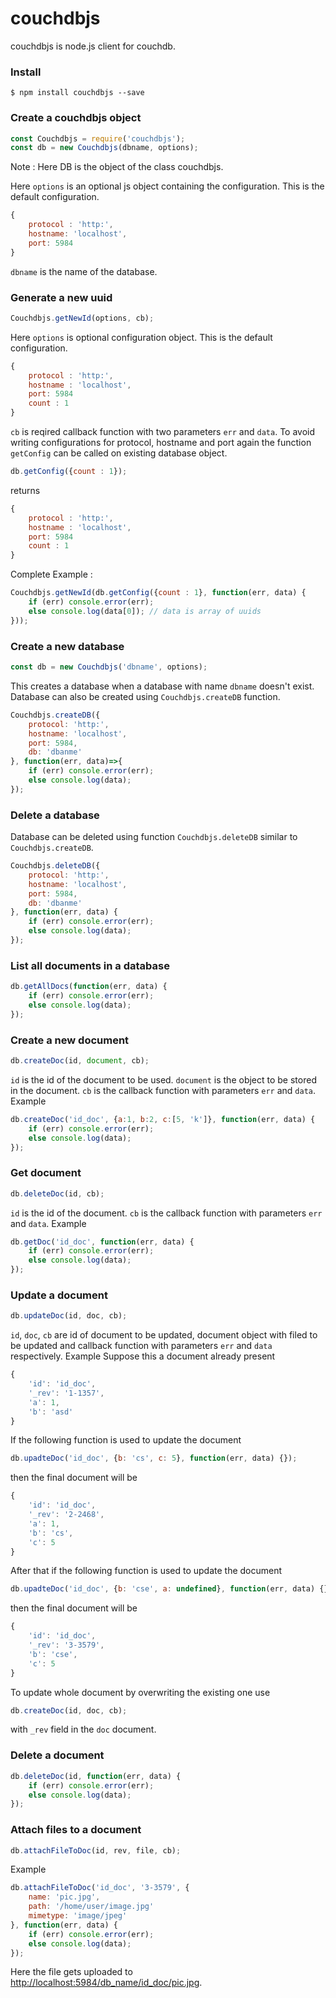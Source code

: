 # couchdbjs

couchdbjs is node.js client for couchdb.

### Install
```shell
$ npm install couchdbjs --save
```

### Create a couchdbjs object
```js
const Couchdbjs = require('couchdbjs');
const db = new Couchdbjs(dbname, options);
```
Note : Here DB is the object of the class couchdbjs.

Here `options` is an optional js object containing the configuration.
This is the default configuration.
```js
{
    protocol : 'http:',
    hostname: 'localhost',
    port: 5984
}
```
`dbname` is the name of the database.

### Generate a new uuid
```js
Couchdbjs.getNewId(options, cb);
```
Here `options` is optional configuration object.
This is the default configuration.
```js
{
    protocol : 'http:',
    hostname : 'localhost',
    port: 5984
    count : 1
}
```
`cb` is reqired callback function with two parameters `err` and `data`.
To avoid writing configurations for protocol, hostname and port again the function `getConfig` can be called on existing database object.
```js
db.getConfig({count : 1});
```
returns
```js
{
    protocol : 'http:',
    hostname : 'localhost',
    port: 5984
    count : 1
}
```
Complete Example :
```js
Couchdbjs.getNewId(db.getConfig({count : 1}, function(err, data) {
    if (err) console.error(err);
    else console.log(data[0]); // data is array of uuids
}));
```

### Create a new database
```js
const db = new Couchdbjs('dbname', options);
```
This creates a database when a database with name `dbname` doesn't exist.
Database can also be created using `Couchdbjs.createDB` function.
```js
Couchdbjs.createDB({
    protocol: 'http:',
    hostname: 'localhost',
    port: 5984,
    db: 'dbanme'
}, function(err, data)=>{
    if (err) console.error(err);
    else console.log(data);
});
```

### Delete a database
Database can be deleted using function `Couchdbjs.deleteDB` similar to `Couchdbjs.createDB`.
```js
Couchdbjs.deleteDB({
    protocol: 'http:',
    hostname: 'localhost',
    port: 5984,
    db: 'dbanme'
}, function(err, data) {
    if (err) console.error(err);
    else console.log(data);
});

```

### List all documents in a database
```js
db.getAllDocs(function(err, data) {
    if (err) console.error(err);
    else console.log(data);
});
```

### Create a new document
```js
db.createDoc(id, document, cb);
```
`id` is the id of the document to be used.
`document` is the object to be stored in the document.
`cb` is the callback function with parameters `err` and `data`.
Example
```js
db.createDoc('id_doc', {a:1, b:2, c:[5, 'k']}, function(err, data) {
    if (err) console.error(err);
    else console.log(data);
});
```

### Get document
```js
db.deleteDoc(id, cb);
```
`id` is the id of the document.
`cb` is the callback function with parameters `err` and `data`.
Example
```js
db.getDoc('id_doc', function(err, data) {
    if (err) console.error(err);
    else console.log(data);
});
```

### Update a document
```js
db.updateDoc(id, doc, cb);
```
`id`, `doc`, `cb` are id of document to be updated, document object with filed to be updated and callback function with parameters `err` and `data` respectively.
Example
Suppose this a document already present
```js
{
    'id': 'id_doc',
    '_rev': '1-1357',
    'a': 1,
    'b': 'asd'
}
```
If the following function is used to update the document
```js
db.upadteDoc('id_doc', {b: 'cs', c: 5}, function(err, data) {});
```
then the final document will be
```js
{
    'id': 'id_doc',
    '_rev': '2-2468',
    'a': 1,
    'b': 'cs',
    'c': 5
}
```
After that if the following function is used to update the document
```js
db.upadteDoc('id_doc', {b: 'cse', a: undefined}, function(err, data) {});
```
then the final document will be
```js
{
    'id': 'id_doc',
    '_rev': '3-3579',
    'b': 'cse',
    'c': 5
}
```
To update whole document by overwriting the existing one use
```js
db.createDoc(id, doc, cb);
```
with `_rev` field in the `doc` document.

### Delete a document
```js
db.deleteDoc(id, function(err, data) {
    if (err) console.error(err);
    else console.log(data);
});
```

### Attach files to a document
```js
db.attachFileToDoc(id, rev, file, cb);
```
Example
```js
db.attachFileToDoc('id_doc', '3-3579', {
    name: 'pic.jpg',
    path: '/home/user/image.jpg'
    mimetype: 'image/jpeg'
}, function(err, data) {
    if (err) console.error(err);
    else console.log(data);
});
```
Here the file gets uploaded to <http://localhost:5984/db_name/id_doc/pic.jpg>.
